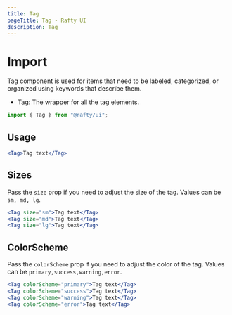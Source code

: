 ```yaml
---
title: Tag
pageTitle: Tag - Rafty UI
description: Tag
---
```


# Import

Tag component is used for items that need to be labeled, categorized, or organized using keywords that describe them.

- Tag: The wrapper for all the tag elements.

```jsx
import { Tag } from "@rafty/ui";
```

## Usage

```jsx
<Tag>Tag text</Tag>
```

## Sizes

Pass the `size` prop if you need to adjust the size of the tag. Values can be `sm, md, lg`.

```jsx
<Tag size="sm">Tag text</Tag>
<Tag size="md">Tag text</Tag>
<Tag size="lg">Tag text</Tag>
```

## ColorScheme

Pass the `colorScheme` prop if you need to adjust the color of the tag. Values can be `primary,success,warning,error`.

```jsx
<Tag colorScheme="primary">Tag text</Tag>
<Tag colorScheme="success">Tag text</Tag>
<Tag colorScheme="warning">Tag text</Tag>
<Tag colorScheme="error">Tag text</Tag>
```
